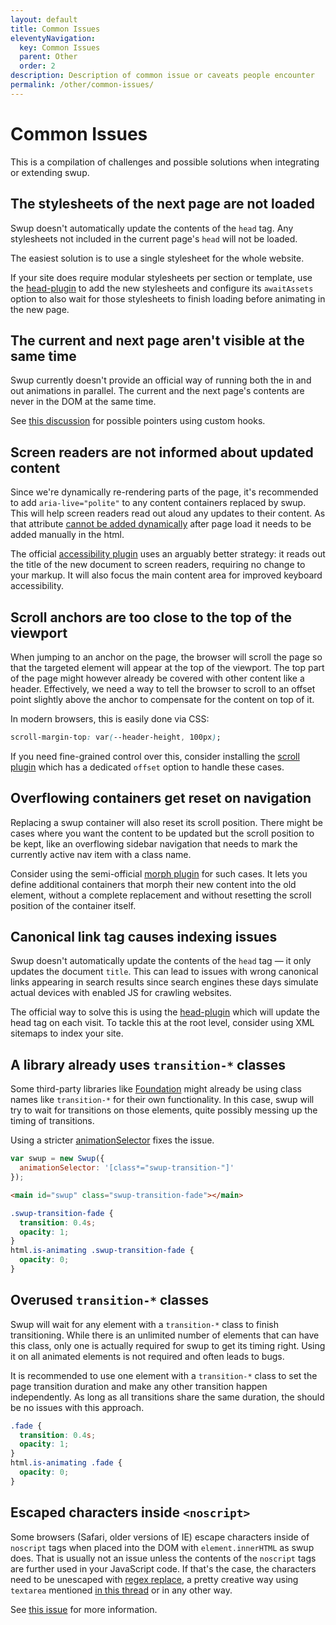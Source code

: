 ```yaml
---
layout: default
title: Common Issues
eleventyNavigation:
  key: Common Issues
  parent: Other
  order: 2
description: Description of common issue or caveats people encounter
permalink: /other/common-issues/
---
```


# Common Issues

This is a compilation of challenges and possible solutions when integrating or extending swup.

## The stylesheets of the next page are not loaded

Swup doesn't automatically update the contents of the `head` tag. Any stylesheets not included in
the current page's `head` will not be loaded.

The easiest solution is to use a single stylesheet for the whole website.

If your site does require modular stylesheets per section or template, use the
[head-plugin](/plugins/head-plugin/) to add the new stylesheets and configure its `awaitAssets`
option to also wait for those stylesheets to finish loading before animating in the new page.

## The current and next page aren't visible at the same time

Swup currently doesn't provide an official way of running both the in and out animations in parallel.
The current and the next page's contents are never in the DOM at the same time.

See [this discussion](https://github.com/orgs/swup/discussions/502#discussioncomment-3536642)
for possible pointers using custom hooks.

## Screen readers are not informed about updated content

Since we're dynamically re-rendering parts of the page, it's recommended to add `aria-live="polite"`
to any content containers replaced by swup. This will help screen readers read out aloud any
updates to their content. As that attribute [cannot be added dynamically](https://developer.mozilla.org/en-US/docs/Web/Accessibility/ARIA/ARIA_Live_Regions) after page load it needs to be added manually in the html.

The official [accessibility plugin](/plugins/a11y-plugin/) uses an arguably better strategy: it
reads out the title of the new document to screen readers, requiring no change to your markup. It
will also focus the main content area for improved keyboard accessibility.

## Scroll anchors are too close to the top of the viewport

When jumping to an anchor on the page, the browser will scroll the page so that the targeted
element will appear at the top of the viewport. The top part of the page might however already be
covered with other content like a header. Effectively, we need a way to tell the browser to scroll
to an offset point slightly above the anchor to compensate for the content on top of it.

In modern browsers, this is easily done via CSS:

```css
scroll-margin-top: var(--header-height, 100px);
```

If you need fine-grained control over this, consider installing the
[scroll plugin](/plugins/scroll-plugin/) which has a dedicated `offset` option to handle these
cases.

## Overflowing containers get reset on navigation

Replacing a swup container will also reset its scroll position. There might be cases where you
want the content to be updated but the scroll position to be kept, like an overflowing sidebar
navigation that needs to mark the currently active nav item with a class name.

Consider using the semi-official [morph plugin](https://github.com/daun/swup-morph-plugin) for such
cases. It lets you define additional containers that morph their new content into the old element,
without a complete replacement and without resetting the scroll position of the container itself.

## Canonical link tag causes indexing issues

Swup doesn't automatically update the contents of the `head` tag — it only updates the document
`title`. This can lead to issues with wrong canonical links appearing in search results since search
engines these days simulate actual devices with enabled JS for crawling websites.

The official way to solve this is using the [head-plugin](/plugins/head-plugin/) which will
update the head tag on each visit. To tackle this at the root level, consider using XML sitemaps to
index your site.

## A library already uses `transition-*` classes

Some third-party libraries like [Foundation](https://foundation.zurb.com/) might already be using
class names like `transition-*` for their own functionality. In this case, swup will try to wait
for transitions on those elements, quite possibly messing up the timing of transitions.

Using a stricter [animationSelector](/options/#animation-selector) fixes the issue.

```javascript
var swup = new Swup({
  animationSelector: '[class*="swup-transition-"]'
});
```

```html
<main id="swup" class="swup-transition-fade"></main>
```

```css
.swup-transition-fade {
  transition: 0.4s;
  opacity: 1;
}
html.is-animating .swup-transition-fade {
  opacity: 0;
}
```

## Overused `transition-*` classes

Swup will wait for any element with a `transition-*` class to finish transitioning.
While there is an unlimited number of elements that can have this class, only one is actually
required for swup to get its timing right. Using it on all animated elements is not required and
often leads to bugs.

It is recommended to use one element with a `transition-*` class to set the page
transition duration and make any other transition happen independently. As long as all transitions
share the same duration, the should be no issues with this approach.

```css
.fade {
  transition: 0.4s;
  opacity: 1;
}
html.is-animating .fade {
  opacity: 0;
}
```

## Escaped characters inside `<noscript>`

Some browsers (Safari, older versions of IE) escape characters inside of `noscript` tags when placed
into the DOM with `element.innerHTML` as swup does. That is usually not an issue unless the contents
of the `noscript` tags are further used in your JavaScript code. If that's the case, the characters
need to be unescaped with [regex replace](https://developer.mozilla.org/en-US/docs/Web/JavaScript/Reference/Global_Objects/String/replace),
a pretty creative way using `textarea` mentioned [in this thread](https://github.com/swup/swup/issues/107)
or in any other way.

See [this issue](https://github.com/swup/swup/issues/107) for more information.
